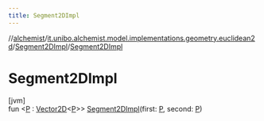 ```yaml
---
title: Segment2DImpl
---
```

//[alchemist](../../../index.html)/[it.unibo.alchemist.model.implementations.geometry.euclidean2d](../index.html)/[Segment2DImpl](index.html)/[Segment2DImpl](-segment2-d-impl.html)



# Segment2DImpl



[jvm]\
fun <[P](index.html) : [Vector2D](../../it.unibo.alchemist.model.interfaces.geometry/-vector2-d/index.html)<[P](index.html)>> [Segment2DImpl](-segment2-d-impl.html)(first: [P](index.html), second: [P](index.html))




